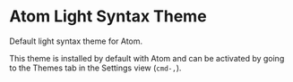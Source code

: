# Atom Light Syntax Theme

Default light syntax theme for Atom.

This theme is installed by default with Atom and can be activated by going to
the Themes tab in the Settings view (`cmd-,`).

